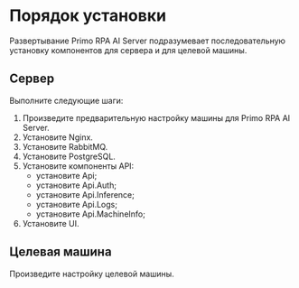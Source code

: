 # Порядок установки

Развертывание Primo RPA AI Server подразумевает последовательную установку компонентов для сервера и для целевой машины.

## Сервер

Выполните следующие шаги:
1. Произведите предварительную настройку машины для Primo RPA AI Server.
2. Установите Nginx.
3. Установите RabbitMQ.
4. Установите PostgreSQL.
5. Установите компоненты API:
   - установите Api;
   - установите Api.Auth;
   - установите Api.Inference;
   - установите Api.Logs;
   - установите Api.MachineInfo;
6. Установите UI.

## Целевая машина

Произведите настройку целевой машины.
